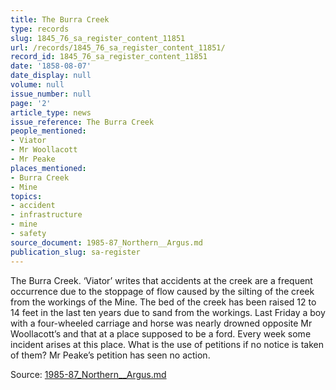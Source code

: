 ```yaml
---
title: The Burra Creek
type: records
slug: 1845_76_sa_register_content_11851
url: /records/1845_76_sa_register_content_11851/
record_id: 1845_76_sa_register_content_11851
date: '1858-08-07'
date_display: null
volume: null
issue_number: null
page: '2'
article_type: news
issue_reference: The Burra Creek
people_mentioned:
- Viator
- Mr Woollacott
- Mr Peake
places_mentioned:
- Burra Creek
- Mine
topics:
- accident
- infrastructure
- mine
- safety
source_document: 1985-87_Northern__Argus.md
publication_slug: sa-register
---
```


The Burra Creek.  ‘Viator’ writes that accidents at the creek are a frequent occurrence due to the stoppage of flow caused by the silting of the creek from the workings of the Mine.  The bed of the creek has been raised 12 to 14 feet in the last ten years due to sand from the workings.  Last Friday a boy with a four-wheeled carriage and horse was nearly drowned opposite Mr Woollacott’s and that at a place supposed to be a ford.  Every week some incident arises at this place.  What is the use of petitions if no notice is taken of them?  Mr Peake’s petition has seen no action.

Source: [1985-87_Northern__Argus.md](/downloads/markdown/1985-87_Northern__Argus.md)
